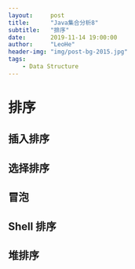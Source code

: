 ```yaml
---
layout:     post
title:      "Java集合分析8"
subtitle:   "排序"
date:       2019-11-14 19:00:00
author:     "LeoHe"
header-img: "img/post-bg-2015.jpg"
tags:
    - Data Structure
---
```


# 排序

## 插入排序



## 选择排序



## 冒泡

## Shell 排序

## 堆排序





